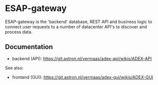 # ESAP-gateway

ESAP-gateway is the 'backend' database, REST API and business logic to connect user requests to a number of datacenter API's to discover and process data.

## Documentation 
* backend (API): https://git.astron.nl/vermaas/adex-api/wikis/ADEX-API

See also:
* frontend (GUI): https://git.astron.nl/vermaas/adex-gui/wikis/ADEX-GUI